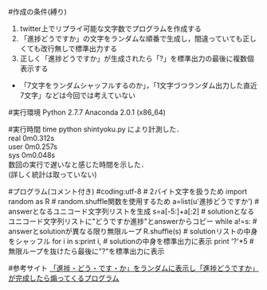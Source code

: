 #作成の条件(縛り)
1. twitter上でリプライ可能な文字数でプログラムを作成する
2. 「進捗どうですか」の文字をランダムな順番で生成し，間違っていても正しくても改行無しで標準出力する
3. 正しく「進捗どうですか」が生成されたら「?」を標準出力の最後に複数個表示する
* 「7文字をランダムシャッフルするのか」，「1文字づつランダム出力した直近7文字」などは今回では考えていない

#実行環境
Python 2.7.7 Anaconda 2.0.1 (x86_64)

#実行時間
time python shintyoku.py により計測した．  
real	0m0.312s  
user	0m0.257s  
sys	0m0.048s  
数回の実行で遅いなと感じた時間を示した．  
(詳しく統計は取っていない)

#プログラム(コメント付き)
    #coding:utf-8					#	2バイト文字を扱うため
    import random as R			#	random.shuffle関数を使用するため
    a=list(u'進捗どうですか')	#	answerとなるユニコード文字列リストを生成
    s=a[-5:]+a[:2]					#	solutionとなるユニコード文字列リストに"どうですか進捗"とanswerからコピー
    while a!=s:						#	answerとsolutionが異なる限り無限ループ
    	R.shuffle(s)					#	solutionリストの中身をシャッフル
    	for i in s:print i,				#	solutionの中身を標準出力に表示
    print '?'*5							#	無限ループを抜けたら最後に"?"を標準出力に表示

  
#参考サイト
[「進捗・どう・です・か」をランダムに表示し「進捗どうですか」が完成したら煽ってくるプログラム](http://elephnote.com/blog/archives/936 "「進捗・どう・です・か」をランダムに表示し「進捗どうですか」が完成したら煽ってくるプログラム")

[参考元]:http://elephnote.com/blog/archives/936 "「進捗・どう・です・か」をランダムに表示し「進捗どうですか」が完成したら煽ってくるプログラム"